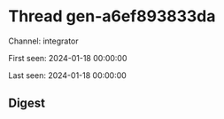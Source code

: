 # Thread gen-a6ef893833da
Channel: integrator

First seen: 2024-01-18 00:00:00

Last seen: 2024-01-18 00:00:00

## Digest


